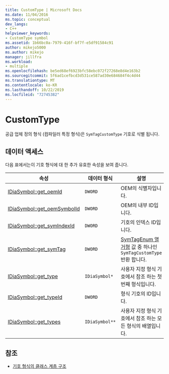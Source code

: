 ```yaml
---
title: CustomType | Microsoft Docs
ms.date: 11/04/2016
ms.topic: conceptual
dev_langs:
- C++
helpviewer_keywords:
- CustomType symbol
ms.assetid: 1b66bc0a-7979-416f-bf7f-e5df91584c91
author: mikejo5000
ms.author: mikejo
manager: jillfra
ms.workload:
- multiple
ms.openlocfilehash: be5ed68ef6923bfc58ebc072f27268e8d4e163b2
ms.sourcegitcommit: 5f6ad1cefbcd3d531ce587ad30e684684f4c4d44
ms.translationtype: MT
ms.contentlocale: ko-KR
ms.lasthandoff: 10/22/2019
ms.locfileid: "72745382"
---
```

# <a name="customtype"></a>CustomType
공급 업체 정의 형식 (컴파일러 특정 형식)은 `SymTagCustomType` 기호로 식별 됩니다.

## <a name="properties"></a>데이터 액세스
 다음 표에서는이 기호 형식에 대 한 추가 유효한 속성을 보여 줍니다.

|속성|데이터 형식|설명|
|--------------|---------------|-----------------|
|[IDiaSymbol::get_oemId](../../debugger/debug-interface-access/idiasymbol-get-oemid.md)|`DWORD`|OEM의 식별자입니다.|
|[IDiaSymbol::get_oemSymbolId](../../debugger/debug-interface-access/idiasymbol-get-oemsymbolid.md)|`DWORD`|OEM의 내부 ID입니다.|
|[IDiaSymbol::get_symIndexId](../../debugger/debug-interface-access/idiasymbol-get-symindexid.md)|`DWORD`|기호의 인덱스 ID입니다.|
|[IDiaSymbol::get_symTag](../../debugger/debug-interface-access/idiasymbol-get-symtag.md)|`DWORD`|[SymTagEnum 열거형](../../debugger/debug-interface-access/symtagenum.md) 값 중 하나인 `SymTagCustomType` 반환 합니다.|
|[IDiaSymbol::get_type](../../debugger/debug-interface-access/idiasymbol-get-type.md)|`IDiaSymbol*`|사용자 지정 형식 기호에서 참조 하는 첫 번째 형식입니다.|
|[IDiaSymbol::get_typeId](../../debugger/debug-interface-access/idiasymbol-get-typeid.md)|`DWORD`|형식 기호의 ID입니다.|
|[IDiaSymbol::get_types](../../debugger/debug-interface-access/idiasymbol-get-types.md)|`IDiaSymbol**`|사용자 지정 형식 기호에서 참조 하는 모든 형식의 배열입니다.|

## <a name="see-also"></a>참조
- [기호 형식의 클래스 계층 구조](../../debugger/debug-interface-access/class-hierarchy-of-symbol-types.md)